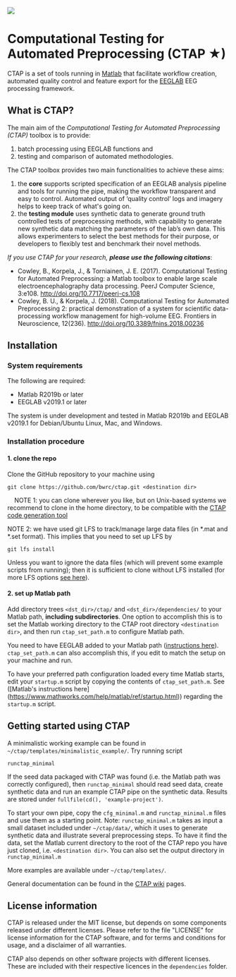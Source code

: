 ![](https://upload.wikimedia.org/wikipedia/commons/thumb/3/34/Red_star.svg/200px-Red_star.svg.png)

# Computational Testing for Automated Preprocessing (CTAP ★)
CTAP is a set of tools running in [Matlab](https://se.mathworks.com/products/matlab.html) that facilitate workflow creation, automated quality control and feature export for the [EEGLAB](https://sccn.ucsd.edu/eeglab/index.php)  EEG processing framework.

## What is CTAP? ##
The main aim of the *Computational Testing for Automated Preprocessing (CTAP)* toolbox is to provide:

1. batch processing using EEGLAB functions and
2. testing and comparison of automated methodologies.

The CTAP toolbox provides two main functionalities to achieve these aims:

1. the **core** supports scripted specification of an EEGLAB analysis pipeline and tools for running the pipe, making the workflow transparent and easy to control. Automated output of ‘quality control’ logs and imagery helps to keep track of what's going on.
2. the **testing module** uses synthetic data to generate ground truth controlled tests of preprocessing methods, with capability to generate new synthetic data matching the parameters of the lab’s own data. This allows experimenters to select the best methods for their purpose, or developers to flexibly test and benchmark their novel methods.

_If you use CTAP for your research, __please use the following citations___:
 * Cowley, B., Korpela, J., & Torniainen, J. E. (2017). Computational Testing for Automated Preprocessing: a Matlab toolbox to enable large scale electroencephalography data processing. PeerJ Computer Science, 3:e108. http://doi.org/10.7717/peerj-cs.108
* Cowley, B. U., & Korpela, J. (2018). Computational Testing for Automated Preprocessing 2: practical demonstration of a system for scientific data-processing workflow management for high-volume EEG. Frontiers in Neuroscience, 12(236). http://doi.org/10.3389/fnins.2018.00236

## Installation ##

### System requirements
The following are required:
* Matlab R2019b or later
* EEGLAB v2019.1 or later

The system is under development and tested in Matlab R2019b and EEGLAB v2019.1 for Debian/Ubuntu Linux, Mac, and Windows.

### Installation procedure

#### 1. clone the repo
Clone the GitHub repository to your machine using

    git clone https://github.com/bwrc/ctap.git <destination dir>
    
NOTE 1: you can clone wherever you like, but on Unix-based systems we recommend to clone in the home directory, to be compatible with the [CTAP code generation tool](https://ruoyanmeng.github.io/ctap/#/)

NOTE 2: we have used git LFS to track/manage large data files (in \*.mat and  \*.set format). This implies that you need to set up LFS by

    git lfs install

Unless you want to ignore the data files (which will prevent some example scripts from running); then it is sufficient to clone without LFS installed (for more LFS options [see here](https://sabicalija.github.io/git-lfs-intro/)).

#### 2. set up Matlab path
Add directory trees `<dst_dir>/ctap/` and `<dst_dir>/dependencies/` to your Matlab path, __including subdirectories__. 
One option to accomplish this is to set the Matlab working directory to the CTAP root directory `<destination dir>`, and then run `ctap_set_path.m` to configure Matlab path.

You need to have EEGLAB added to your Matlab path ([instructions here](https://sccn.ucsd.edu/eeglab/downloadtoolbox.php)). `ctap_set_path.m` can also accomplish this, if you edit to match the setup on your machine and run.

To have your preferred path configuration loaded every time Matlab starts, edit your `startup.m` script by copying the contents of `ctap_set_path.m`. See ([Matlab's instructions here] (https://www.mathworks.com/help/matlab/ref/startup.html)) regarding the `startup.m` script.


## Getting started using CTAP ##
A minimalistic working example can be found in `~/ctap/templates/minimalistic_example/`. Try running script

```
runctap_minimal
```

If the seed data packaged with CTAP was found (i.e. the Matlab path was correctly configured), then `runctap_minimal` should read seed data, create synthetic data and run an example CTAP pipe on the synthetic data. Results are stored under `fullfile(cd(), 'example-project')`.

To start your own pipe, copy the `cfg_minimal.m` and `runctap_minimal.m` files and use them as a starting point. Note: `runctap_minimal.m` takes as input a small dataset included under `~/ctap/data/`, which it uses to generate synthetic data and illustrate several preprocessing steps. To have it find the data, set the Matlab current directory to the root of the CTAP repo you have just cloned, i.e. `<destination dir>`. You can also set the output directory in `runctap_minimal.m`

More examples are available under `~/ctap/templates/`.

General documentation can be found in the [CTAP wiki](https://github.com/bwrc/ctap/wiki) pages.


## License information

CTAP is released under the MIT license, but depends on some components released under different licenses. Please refer to the file "LICENSE" for license information for the CTAP software, and for terms and conditions for usage, and a disclaimer of all warranties.

CTAP also depends on other software projects with different licenses. These are included with their respective licences in the `dependencies` folder.
